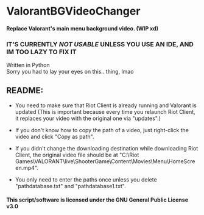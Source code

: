 # ValorantBGVideoChanger
#### Replace Valorant's main menu background video. (WIP xd)

### IT'S CURRENTLY *NOT USABLE* UNLESS YOU USE AN IDE, AND IM TOO LAZY TO FIX IT

Written in Python\
Sorry you had to lay your eyes on this.. thing, lmao

## **README:**

- You need to make sure that Riot Client is already running and Valorant is updated (This is important because every time you relaunch Riot Client, it replaces your video with
the original one via "updates".)

- If you don't know how to copy the path of a video, just right-click the video and click "Copy as path".

- If you didn't change the downloading destination while downloading Riot Client, the original video file should be at "C:\Riot Games\VALORANT\live\ShooterGame\Content\Movies\Menu\HomeScreen.mp4".

- You only need to enter the paths once unless you delete "pathdatabase.txt" and "pathdatabase1.txt".




#### This script/software is licensed under the GNU General Public License v3.0
